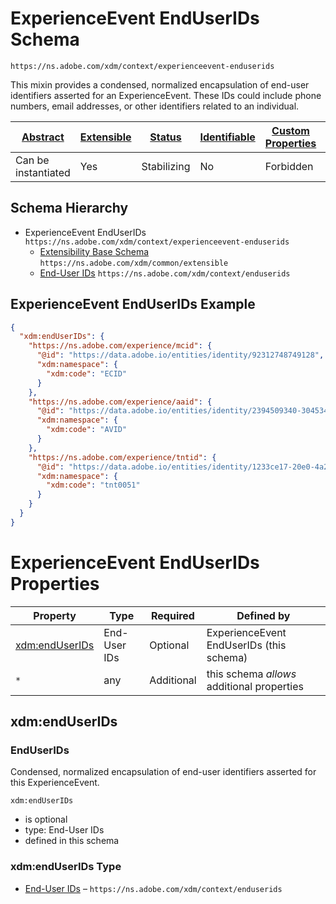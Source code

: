 
# ExperienceEvent EndUserIDs Schema

```
https://ns.adobe.com/xdm/context/experienceevent-enduserids
```

This mixin provides a condensed, normalized encapsulation of end-user identifiers asserted for an ExperienceEvent. These IDs could include phone numbers, email addresses, or other identifiers related to an individual.

| [Abstract](../../abstract.md) | [Extensible](../../extensions.md) | [Status](../../status.md) | [Identifiable](../../id.md) | [Custom Properties](../../extensions.md) | [Additional Properties](../../extensions.md) | Defined In |
|-------------------------------|-----------------------------------|---------------------------|-----------------------------|------------------------------------------|----------------------------------------------|------------|
| Can be instantiated | Yes | Stabilizing | No | Forbidden | Permitted | [context/experienceevent-enduserids.schema.json](context/experienceevent-enduserids.schema.json) |
## Schema Hierarchy

* ExperienceEvent EndUserIDs `https://ns.adobe.com/xdm/context/experienceevent-enduserids`
  * [Extensibility Base Schema](../common/extensible.schema.md) `https://ns.adobe.com/xdm/common/extensible`
  * [End-User IDs](enduserids.schema.md) `https://ns.adobe.com/xdm/context/enduserids`


## ExperienceEvent EndUserIDs Example
```json
{
  "xdm:endUserIDs": {
    "https://ns.adobe.com/experience/mcid": {
      "@id": "https://data.adobe.io/entities/identity/92312748749128",
      "xdm:namespace": {
        "xdm:code": "ECID"
      }
    },
    "https://ns.adobe.com/experience/aaid": {
      "@id": "https://data.adobe.io/entities/identity/2394509340-30453470347",
      "xdm:namespace": {
        "xdm:code": "AVID"
      }
    },
    "https://ns.adobe.com/experience/tntid": {
      "@id": "https://data.adobe.io/entities/identity/1233ce17-20e0-4a2c-8198-2a77fd60cf4d",
      "xdm:namespace": {
        "xdm:code": "tnt0051"
      }
    }
  }
}
```

# ExperienceEvent EndUserIDs Properties

| Property | Type | Required | Defined by |
|----------|------|----------|------------|
| [xdm:endUserIDs](#xdmenduserids) | End-User IDs | Optional | ExperienceEvent EndUserIDs (this schema) |
| `*` | any | Additional | this schema *allows* additional properties |

## xdm:endUserIDs
### EndUserIDs

Condensed, normalized encapsulation of end-user identifiers asserted for this ExperienceEvent.

`xdm:endUserIDs`
* is optional
* type: End-User IDs
* defined in this schema

### xdm:endUserIDs Type


* [End-User IDs](enduserids.schema.md) – `https://ns.adobe.com/xdm/context/enduserids`




